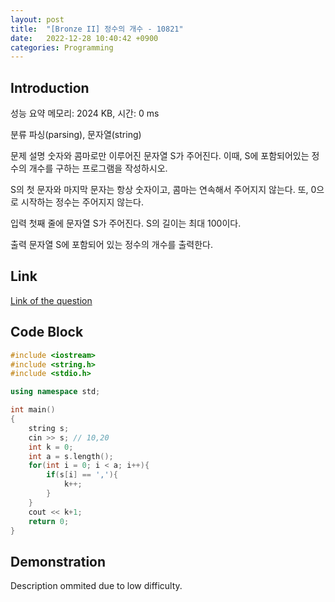 ```yaml
---
layout: post
title:  "[Bronze II] 정수의 개수 - 10821"
date:   2022-12-28 10:40:42 +0900
categories: Programming
---
```


## Introduction

성능 요약
메모리: 2024 KB, 시간: 0 ms

분류
파싱(parsing), 문자열(string)

문제 설명
숫자와 콤마로만 이루어진 문자열 S가 주어진다. 이때, S에 포함되어있는 정수의 개수를 구하는 프로그램을 작성하시오.

S의 첫 문자와 마지막 문자는 항상 숫자이고, 콤마는 연속해서 주어지지 않는다. 또, 0으로 시작하는 정수는 주어지지 않는다.

입력
첫째 줄에 문자열 S가 주어진다. S의 길이는 최대 100이다.

출력
문자열 S에 포함되어 있는 정수의 개수를 출력한다.

## Link

[Link of the question](https://www.acmicpc.net/problem/10821)

## Code Block

```c++
#include <iostream>
#include <string.h>
#include <stdio.h>

using namespace std;

int main()
{
    string s;
    cin >> s; // 10,20
    int k = 0;
    int a = s.length(); 
    for(int i = 0; i < a; i++){
        if(s[i] == ','){
            k++;
        }
    }
    cout << k+1;
    return 0;
}
```

## Demonstration

Description ommited due to low difficulty.
